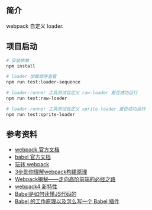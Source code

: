## 简介

webpack 自定义 loader.

## 项目启动

```bash
# 安装依赖
npm install

# loader 加载顺序查看
npm run test:loader-sequence

# loader-runner 工具测试自定义 raw-loader 是否成功运行
npm run test:raw-loader

# loader-runner 工具测试自定义 sprite-loader 是否成功运行
npm run test:sprite-loader
```

## 参考资料

- [webpack 官方文档](https://webpack.js.org/)
- [babel 官方文档](https://babeljs.io/)
- [玩转 webpack](https://time.geekbang.org/course/intro/100028901)
- [3步助你理解webpack构建原理](https://learn.kaikeba.com/catalog/211875)
- [Webpack揭秘——走向高阶前端的必经之路 ](https://juejin.im/post/6844903685407916039)
- [webpack4 新特性](https://lz5z.com/webpack4-new/)
- [Babel是如何读懂JS代码的](https://zhuanlan.zhihu.com/p/27289600)
- [Babel 的工作原理以及怎么写一个 Babel 插件](https://cloud.tencent.com/developer/article/1520124)
